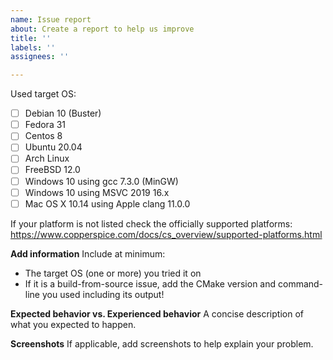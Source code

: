 ```yaml
---
name: Issue report
about: Create a report to help us improve
title: ''
labels: ''
assignees: ''

---
```


Used target OS:

- [ ] Debian 10 (Buster)
- [ ] Fedora 31
- [ ] Centos 8
- [ ] Ubuntu 20.04
- [ ] Arch Linux
- [ ] FreeBSD 12.0
- [ ] Windows 10 using gcc 7.3.0 (MinGW)
- [ ] Windows 10 using MSVC 2019 16.x
- [ ] Mac OS X 10.14 using Apple clang 11.0.0

If your platform is not listed check the officially supported platforms:
https://www.copperspice.com/docs/cs_overview/supported-platforms.html

**Add information**
Include at minimum:
- The target OS (one or more) you tried it on
- If it is a build-from-source issue, add the CMake version and command-line you used including its output!

**Expected behavior vs. Experienced behavior**
A concise description of what you expected to happen.

**Screenshots**
If applicable, add screenshots to help explain your problem.
